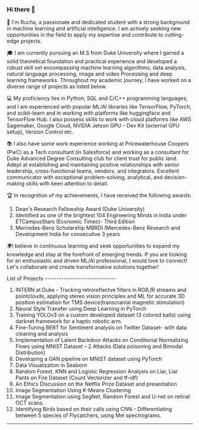 ### Hi there 👋

👋 I'm Rucha, a passionate and dedicated student with a strong background in machine learning and artificial intelligence. I am actively seeking new opportunities in the field to apply my expertise and contribute to cutting-edge projects.

🎓 I am currently pursuing an M.S from Duke University where I gained a solid theoretical foundation and practical experience and developed a robust skill set encompassing machine learning algorithms, data analysis, natural language processing, image and video Processing and deep learning frameworks. Throughout my academic journey, I have worked on a diverse range of projects as listed below.

💻 My proficiency lies in Python, SQL and C/C++ programming languages, and I am experienced with popular ML/AI libraries like TensorFlow, PyTorch, and scikit-learn and in working with platforms like huggingface and TensorFlow Hub. I also possess skills to work with cloud platforms like AWS Sagemaker, Google Cloud, NVIDIA Jetson GPU – Dev Kit (external GPU setup), Version Control etc. 

📚 I also have some work experience working at Pricewaterhouse Coopers (PwC) as a Tech consultant (in Salesforce) and working as a consultant for Duke Advanced Degree Consulting club for client trust for public land. Adept at establishing and maintaining positive relationships with senior leadership, cross-functional teams, vendors, and integrators. Excellent communicator with exceptional problem-solving, analytical, and decision-making skills with keen attention to detail. 

🏆 In recognition of my achievements, I have received the following awards:
1.	Dean's Research Fellowship Award (Duke University)
2.	Identified as one of the brightest 104 Engineering Minds in India under ETCampusStars (Economic Times)- Third Edition 
3.	Mercedes-Benz Scholarship MBRDI (Mercedes-Benz Research and Development India for consecutive 3 years

🌍I believe in continuous learning and seek opportunities to expand my knowledge and stay at the forefront of emerging trends. If you are looking for an enthusiastic and driven ML/AI professional, I would love to connect! Let's collaborate and create transformative solutions together!


List of Projects ------------------------------


1.	INTERN at Duke - Tracking retroreflectve filters in RGB,IR streams and pointclouds, applying stereo vision principles and ML for accurate 3D position estimation for TMS device(transcranial magnetic stimulation)
2.	Neural Style Transfer using Deep Learning in PyTorch
3.	Training YOLOv3 on a custom developed dataset (3 colored balls) using darknet framework for a haptic robotic arm.
4.	Fine-Tuning BERT for Sentiment analysis on Twitter Dataset- with data cleaning and analysis
5.	Implementation of Latent Backdoor Attacks on Conditional Normalizing Flows using MNIST Dataset – 2 Attacks (Data poisoning and Bimodal Distribution)
6.	Developing a GAN pipeline on MNIST dataset using PyTorch
7.	Data Visualization in Seaborn
8.	Random Forest, KNN and Logistic Regression Analysis on Liar, Liar Pants on Fire Dataset (Count Vectorizer and tf-idf)
9.	An Ethics Discussion on the Netflix Prize Dataset and presentation
10.	Image Segmentation Using K-Means Clustering
11.	Image Segmentation using SegNet, Random Forest and U-net on retinal OCT scans. 
12.	Identifying Birds based on their calls using CNN – Differentiating between 5 species of Flycatchers, using Mel spectrograms.


------------------------------------------------
